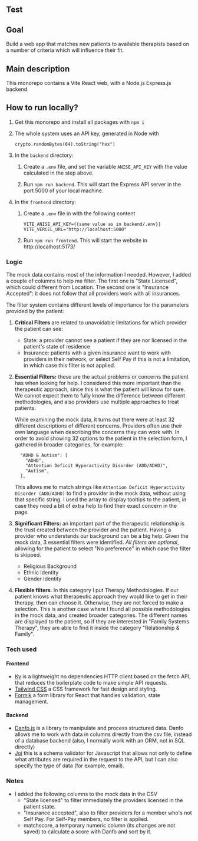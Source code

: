 ## Test

## Goal

Build a web app that matches new patients to available therapists based
on a number of criteria which will influence their fit.

## Main description

This monorepo contains a Vite React web, with a Node.js Express.js backend.

## How to run locally?

1. Get this monorepo and install all packages with `npm i`

2. The whole system uses an API key, generated in Node with 
    ```
    crypto.randomBytes(64).toString("hex")
    ```
3. In the `backend` directory:
   1. Create a `.env` file, and set the variable `ANISE_API_KEY` with the value calculated in the step above.

   2. Run `npm run backend`. This will start the Express API server in the port 5000 of your local machine.

4. In the `frontend` directory: 
   1. Create a `.env` file in  with the following content
       ```
       VITE_ANISE_API_KEY={{same value as in backend/.env}}
       VITE_VERCEL_URL="http://localhost:5000"
       ```
   2. Run `npm run frontend`. This will start the website in http://localhost:5173/

### Logic

The mock data contains most of the information I needed. However, I added a couple of columns to help me filter. The first one is "State Licensed", which could different from Location. The second one is "Insurance Accepted": it does not follow that all providers work with all insurances.

The filter system contains different levels of importance for the parameters provided by the patient:

1. **Critical Filters** are related to unavoidable limitations for which provider the patient can see:
   - State: a provider cannot see a patient if they are nor licensed in the patient's state of residence
   - Insurance: patients with a given insurance want to work with providers in their network, or select Self Pay if this is not a limitation, in which case this filter is not applied.
   
2. **Essential Filters:** these are the actual problems or concerns the patient has when looking for help. I considered this more important than the therapeutic approach, since this is what the patient will know for sure. We cannot expect them to fully know the difference between different methodologies, and also providers use multiple approaches to treat patients.

    While examining the mock data, it turns out there were at least 32 different descriptions of different concerns. Providers often use their own language when describing the concerns they can work with. In order to avoid showing 32 options to the patient in the selection form, I gathered in broader categories, for example:
    ```
      "ADHD & Autism": [
        "ADHD",
        "Attention Deficit Hyperactivity Disorder (ADD/ADHD)",
        "Autism",
      ],
    ```
   This allows me to match strings like `Attention Deficit Hyperactivity Disorder (ADD/ADHD)` to find a provider in the mock data, without using that specific string. I used the array to display tooltips to the patient, in case they need a bit of extra help to find their exact concern in the page.

3. **Significant Filters:** an important part of the therapeutic relationship is the trust created between the provider and the patient. Having a provider who understands our background can be a big help. Given the mock data, 3 essential filters were identified. _All filters are optional_, allowing for the patient to select "No preference" in which case the filter is skipped.
   - Religious Background
   - Ethnic Identity
   - Gender Identity

4. **Flexible filters**. In this category I put Therapy Methodologies. If our patient knows what therapeutic approach they would like to get in their therapy, then can choose it. Otherwise, they are not forced to make a selection. This is another case where I found all possible methodologies in the mock data, and created broader categories. The different names are displayed to the patient, so if they are interested in "Family Systems Therapy", they are able to find it inside the category "Relationship & Family".

### Tech used

#### Frontend
- [Ky](https://github.com/sindresorhus/ky) is a lightweight no dependencies HTTP client based on the fetch API, that reduces the boilerplate code to make simple API requests.  
- [Tailwind CSS](https://tailwindcss.com/) a CSS framework for fast design and styling.
- [Formik](https://formik.org/) a form library for React that handles validation, state management.

#### Backend
- [Danfo.js](https://danfo.jsdata.org/) is a library to manipulate and process structured data. Danfo allows me to work with data in columns directly from the csv file, instead of a database backend (also, I normally work with an ORM, not in SQL directly)
- [Joi](https://joi.dev/) this is a schema validator for Javascript that allows not only to define what attributes are required in the request to the API, but I can also specify the type of data (for example, email).

### Notes
- I added the following columns to the mock data in the CSV
  - "State licensed" to filter immediately the providers licensed in the patient state.
  - "Insurance accepted", also to filter providers for a member who's not Self Pay. For Self-Pay members, no filter is applied. 
  - matchscore, a temporary numeric column (its changes are not saved) to calculate a score with Danfo and sort by it.

